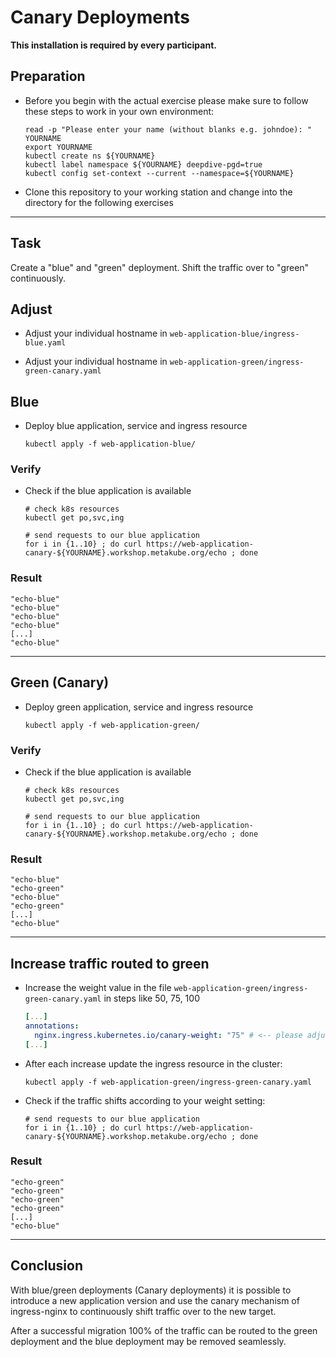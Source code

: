# Canary Deployments

**This installation is required by every participant.**

## Preparation

* Before you begin with the actual exercise please make sure to follow these steps to work in your own environment:

  ```shell
  read -p "Please enter your name (without blanks e.g. johndoe): " YOURNAME
  export YOURNAME
  kubectl create ns ${YOURNAME}
  kubectl label namespace ${YOURNAME} deepdive-pgd=true
  kubectl config set-context --current --namespace=${YOURNAME}
  ```

* Clone this repository to your working station and change into the directory for the following exercises

---

## Task

Create a "blue" and "green" deployment. Shift the traffic over to "green" continuously.  

## Adjust

* Adjust your individual hostname in `web-application-blue/ingress-blue.yaml`

* Adjust your individual hostname in `web-application-green/ingress-green-canary.yaml`

## Blue

* Deploy blue application, service and ingress resource

  ```shell
  kubectl apply -f web-application-blue/
  ```

### Verify

* Check if the blue application is available

  ```shell
  # check k8s resources
  kubectl get po,svc,ing
  
  # send requests to our blue application
  for i in {1..10} ; do curl https://web-application-canary-${YOURNAME}.workshop.metakube.org/echo ; done
  ```

### Result

```shell
"echo-blue"
"echo-blue"
"echo-blue"
"echo-blue"
[...]
"echo-blue"
```

---

## Green (Canary)

* Deploy green application, service and ingress resource

  ```shell
  kubectl apply -f web-application-green/
  ```

### Verify

* Check if the blue application is available

  ```shell
  # check k8s resources
  kubectl get po,svc,ing
  
  # send requests to our blue application
  for i in {1..10} ; do curl https://web-application-canary-${YOURNAME}.workshop.metakube.org/echo ; done
  ```

### Result

```shell
"echo-blue"
"echo-green"
"echo-blue"
"echo-green"
[...]
"echo-blue"
```

---

## Increase traffic routed to green

* Increase the weight value in the file `web-application-green/ingress-green-canary.yaml` in steps like 50, 75, 100

  ```yaml
  [...]
  annotations:
    nginx.ingress.kubernetes.io/canary-weight: "75" # <-- please adjust later up to 100
  [...]
  ```

* After each increase update the ingress resource in the cluster:

  ```shell
  kubectl apply -f web-application-green/ingress-green-canary.yaml
  ```

* Check if the traffic shifts according to your weight setting:

  ```shell
  # send requests to our blue application
  for i in {1..10} ; do curl https://web-application-canary-${YOURNAME}.workshop.metakube.org/echo ; done
  ```

### Result

```shell
"echo-green"
"echo-green"
"echo-green"
"echo-green"
[...]
"echo-blue"
```

---

## Conclusion

With blue/green deployments (Canary deployments) it is possible to introduce a new application version
and use the canary mechanism of ingress-nginx to continuously shift traffic over to the new target.

After a successful migration 100% of the traffic can be routed to the green deployment and the blue deployment
may be removed seamlessly.
